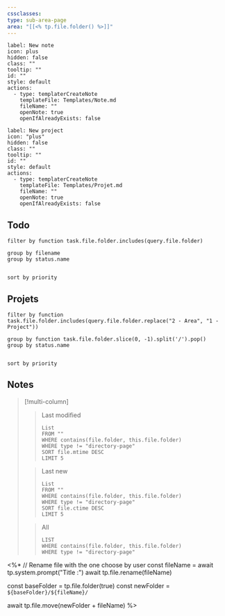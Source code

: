 ```yaml
---
cssclasses: 
type: sub-area-page
area: "[[<% tp.file.folder() %>]]"
---
```


```meta-bind-button
label: New note
icon: plus
hidden: false
class: ""
tooltip: ""
id: ""
style: default
actions:
  - type: templaterCreateNote
    templateFile: Templates/Note.md
    fileName: ""
    openNote: true
    openIfAlreadyExists: false

```
```meta-bind-button
label: New project
icon: "plus"
hidden: false
class: ""
tooltip: ""
id: ""
style: default
actions:
  - type: templaterCreateNote
    templateFile: Templates/Projet.md
    fileName: ""
    openNote: true
    openIfAlreadyExists: false

```
## Todo

```tasks
filter by function task.file.folder.includes(query.file.folder)

group by filename
group by status.name


sort by priority

```

## Projets
```tasks
filter by function task.file.folder.includes(query.file.folder.replace("2 - Area", "1 - Project"))

group by function task.file.folder.slice(0, -1).split('/').pop()
group by status.name


sort by priority

```
## Notes

> [!multi-column]
> 
>> Last modified
>>```dataview
>>List
>>FROM ""
>>WHERE contains(file.folder, this.file.folder)
>>WHERE type != "directory-page"
>>SORT file.mtime DESC
>>LIMIT 5
>>```
>
>> Last new
>>```dataview
>>List
>>FROM ""
>>WHERE contains(file.folder, this.file.folder)
>>WHERE type != "directory-page"
>>SORT file.ctime DESC
>>LIMIT 5
>>```
>
>> All
>>```dataview
>>LIST
>>WHERE contains(file.folder, this.file.folder)
>>WHERE type != "directory-page"
>>```

<%*
  // Rename file with the one choose by user
  const fileName = await tp.system.prompt("Title :")
  await tp.file.rename(fileName)
  
  const baseFolder = tp.file.folder(true)
  const newFolder = `${baseFolder}/${fileName}/`

  await tp.file.move(newFolder + fileName)
%>